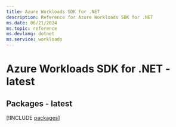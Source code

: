 ```yaml
---
title: Azure Workloads SDK for .NET
description: Reference for Azure Workloads SDK for .NET
ms.date: 06/21/2024
ms.topic: reference
ms.devlang: dotnet
ms.service: workloads
---
```

# Azure Workloads SDK for .NET - latest
## Packages - latest
[!INCLUDE [packages](workloads-index.md)]